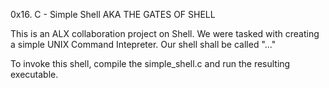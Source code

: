 0x16. C - Simple Shell
AKA
THE GATES OF SHELL

This is an ALX collaboration project on Shell. We were tasked with creating a simple UNIX Command Intepreter. Our shell shall be called "..."

To invoke this shell, compile the simple_shell.c and run the resulting executable. 
